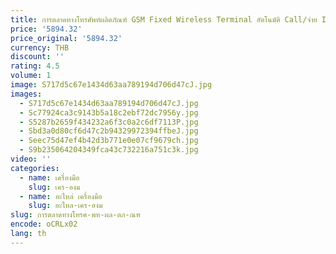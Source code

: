 ```yaml
---
title: การตลาดทางโทรศัพท์ผลิตภัณฑ์ GSM Fixed Wireless Terminal อัตโนมัติ Call/จ่าย IVR การบันทึก/2ซิมการ์ด
price: '5894.32'
price_original: '5894.32'
currency: THB
discount: ''
rating: 4.5
volume: 1
image: S717d5c67e1434d63aa789194d706d47cJ.jpg
images:
  - S717d5c67e1434d63aa789194d706d47cJ.jpg
  - Sc77924ca3c9143b5a18c2ebf72dc7956y.jpg
  - S5287b2659f434232a6f3c0a2c6df7113P.jpg
  - Sbd3a0d80cf6d47c2b94329972394ffbeJ.jpg
  - Seec75d47ef4b42d3b771e0e07cf9679ch.jpg
  - S9b235064204349fca43c732216a751c3k.jpg
video: ''
categories:
  - name: เครื่องมือ
    slug: เคร-องม
  - name: อะไหล่ เครื่องมือ
    slug: อะไหล-เคร-องม
slug: การตลาดทางโทรศ-พท-ผล-ตภ-ณฑ
encode: oCRLx02
lang: th
---
```

  